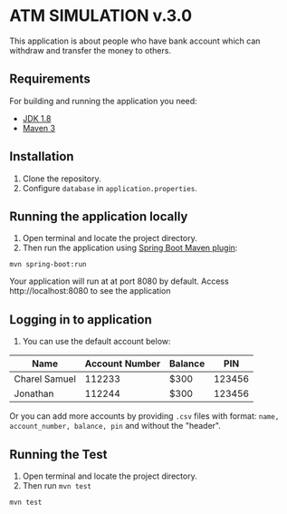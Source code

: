 # ATM SIMULATION v.3.0

This application is about people who have bank account which can withdraw and transfer the money to others.


 ## Requirements
 
 For building and running the application you need:
 
 - [JDK 1.8](http://www.oracle.com/technetwork/java/javase/downloads/jdk8-downloads-2133151.html)
 - [Maven 3](https://maven.apache.org)
 
 ## Installation
 1. Clone the repository.
 2. Configure `database` in `application.properties`.
 
 ## Running the application locally
1. Open terminal and locate the project directory.
2. Then run the application using [Spring Boot Maven plugin](https://docs.spring.io/spring-boot/docs/current/reference/html/build-tool-plugins-maven-plugin.html):
 ```shell
 mvn spring-boot:run
 ```
Your application will run at at port 8080 by default. Access http://localhost:8080 to see the application

## Logging in to application
1. You can use the default account below:

|Name            |Account Number    |Balance         | PIN 
|----------------|------------------|----------------| ---------|
|Charel Samuel   |112233            |$300            |123456
|Jonathan        |112244            |$300            |123456

Or you can add more accounts by providing `.csv` files with format: `name, account_number, balance, pin` and without the "header".

 ## Running the Test
1. Open terminal and locate the project directory.
2. Then run `mvn test`
 ```shell
 mvn test
 ```